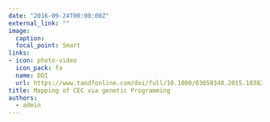 ```yaml
---
date: "2016-09-24T00:00:00Z"
external_link: ""
image:
  caption: 
  focal_point: Smart
links:
- icon: photo-video
  icon_pack: fa
  name: DOI
  url: https://www.tandfonline.com/doi/full/10.1080/03650340.2015.1038253
title: Mapping of CEC via genetic Programming
authors: 
  - admin
---
```

